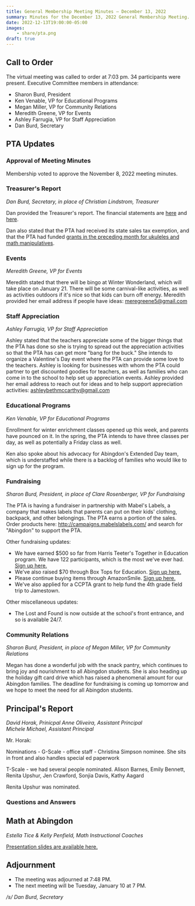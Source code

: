 ```yaml
---
title: General Membership Meeting Minutes — December 13, 2022
summary: Minutes for the December 13, 2022 General Membership Meeting.
date: 2022-12-13T19:00:00-05:00
images:
    - share/pta.png
draft: true
---
```


## Call to Order

The virtual meeting was called to order at 7:03 pm. 34 participants were present. Executive Committee members in attendance:
- Sharon Burd, President
- Ken Venable, VP for Educational Programs
- Megan Miller, VP for Community Relations
- Meredith Greene, VP for Events
- Ashley Farrugia, VP for Staff Appreciation
- Dan Burd, Secretary

## PTA Updates

### Approval of Meeting Minutes

Membership voted to approve the November 8, 2022 meeting minutes.

### Treasurer's Report
*Dan Burd, Secretary, in place of Christian Lindstrom, Treasurer*

Dan provided the Treasurer's report. The financial statements are [here](/presentations/2022-12-13_1.pdf) and [here](/presentations/2022-12-13_2.pdf).

Dan also stated that the PTA had received its state sales tax exemption, and that the PTA had funded [grants in the preceding month for ukuleles and math manipulatives](2022/12/13/grants/).

### Events
*Meredith Greene, VP for Events*

Meredith stated that there will be bingo at Winter Wonderland, which will take place on January 21. There will be some carnival-like activities, as well as activities outdoors if it's nice so that kids can burn off energy. Meredith provided her email address if people have ideas: meregreene5@gmail.com

### Staff Appreciation
*Ashley Farrugia, VP for Staff Appreciation*

Ashley stated that the teachers appreciate some of the bigger things that the PTA has done so she is trying to spread out the appreciation activities so that the PTA has can get more "bang for the buck." She intends to organize a Valentine's Day event where the PTA can provide some love to the teachers. Ashley is looking for businesses with whom the PTA could partner to get discounted goodies for teachers, as well as families who can come in to the school to help set up appreciation events. Ashley provided her email address to reach out for ideas and to help support appreciation activities: ashleybethmccarthy@gmail.com

### Educational Programs
*Ken Venable, VP for Educational Programs*

Enrollment for winter enrichment classes opened up this week, and parents have pounced on it. In the spring, the PTA intends to have three classes per day, as well as potentially a Friday class as well.

Ken also spoke about his advocacy for Abingdon's Extended Day team, which is understaffed while there is a backlog of families who would like to sign up for the program.

### Fundraising
*Sharon Burd, President, in place of Clare Rosenberger, VP for Fundraising*

The PTA is having a fundraiser in partnership with Mabel's Labels, a company that makes labels that parents can put on their kids' clothing, backpack, and other belongings. The PTA earns a portion of the sales. Order products here: http://campaigns.mabelslabels.com/ and search for "Abingdon" to support the PTA.

Other fundraising updates:
- We have earned $500 so far from Harris Teeter's Together in Education program. We have 122 participants, which is the most we've ever had. [Sign up here.](/fundraising/#harris-teeter)
- We've also raised $70 through Box Tops for Education. [Sign up here.](/fundraising/#box-tops-for-education)
- Please continue buying items through AmazonSmile. [Sign up here.](/fundraising/#amazonsmile)
- We've also applied for a CCPTA grant to help fund the 4th grade field trip to Jamestown.

Other miscellaneous updates:
- The Lost and Found is now outside at the school's front entrance, and so is available 24/7.

### Community Relations
*Sharon Burd, President, in place of Megan Miller, VP for Community Relations*

Megan has done a wonderful job with the snack pantry, which continues to bring joy and nourishment to all Abingdon students. She is also heading up the holiday gift card drive which has raised a phenomenal amount for our Abingdon families. The deadline for fundraising is coming up tomorrow and we hope to meet the need for all Abingdon students.

## Principal's Report
*David Horak, Prinicpal*
*Anne Oliveira, Assistant Principal*  
*Michele Michael, Assistant Principal*

Mr. Horak:

Nominations - G-Scale - office staff - Christina Simpson nominee. She sits in front and also handles special ed paperwork

T-Scale - we had several people nominated. Alison Barnes, Emily Bennett, Renita Upshur, Jen Crawford, Sonjia Davis, Kathy Aagard

Renita Upshur was nominated.

### Questions and Answers

## Math at Abingdon
*Estella Tice & Kelly Penfield, Math Instructional Coaches*

[Presentation slides are available here.](/presentations/2022-12-13_3.pdf)

## Adjournment

- The meeting was adjourned at 7:48 PM.
- The next meeting will be Tuesday, January 10 at 7 PM.

*/s/ Dan Burd, Secretary*